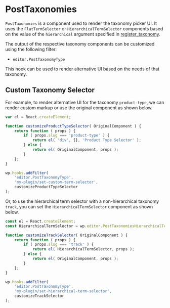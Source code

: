 # PostTaxonomies

`PostTaxonomies` is a component used to render the taxonomy picker
UI. It uses the `FlatTermSelector` or `HierarchicalTermSelector` components
based on the value of the `hierarchical` argument specified in
[register_taxonomy](https://developer.wordpress.org/reference/functions/register_taxonomy).

The output of the respective taxonomy components can be customized using
the following filter:

-   `editor.PostTaxonomyType`

This hook can be used to render alternative UI based on the needs of that
taxonomy.

## Custom Taxonomy Selector

For example, to render alternative UI for the taxonomy `product-type`,
we can render custom markup or use the original component as shown below.

```js
var el = React.createElement;

function customizeProductTypeSelector( OriginalComponent ) {
	return function ( props ) {
		if ( props.slug === 'product-type' ) {
			return el( 'div', {}, 'Product Type Selector' );
		} else {
			return el( OriginalComponent, props );
		}
	};
}

wp.hooks.addFilter(
	'editor.PostTaxonomyType',
	'my-plugin/set-custom-term-selector',
	customizeProductTypeSelector
);
```

Or, to use the hierarchical term selector with a non-hierarchical taxonomy `track`,
you can set the `HierarchicalTermSelector` component as shown below.

```js
const el = React.createElement;
const HierarchicalTermSelector = wp.editor.PostTaxonomiesHierarchicalTermSelector;

function customizeTrackSelector( OriginalComponent ) {
	return function ( props ) {
		if ( props.slug === 'track' ) {
			return el( HierarchicalTermSelector, props );
		} else {
			return el( OriginalComponent, props );
		}
	};
}

wp.hooks.addFilter(
	'editor.PostTaxonomyType',
	'my-plugin/set-hierarchical-term-selector',
	customizeTrackSelector
);
```
